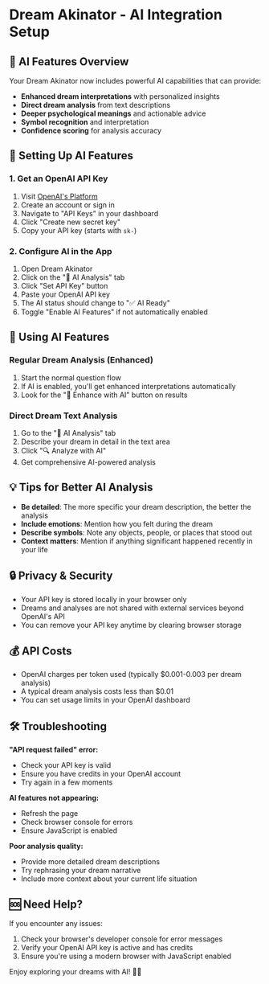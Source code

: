 # Dream Akinator - AI Integration Setup

## 🤖 AI Features Overview

Your Dream Akinator now includes powerful AI capabilities that can provide:

- **Enhanced dream interpretations** with personalized insights
- **Direct dream analysis** from text descriptions
- **Deeper psychological meanings** and actionable advice
- **Symbol recognition** and interpretation
- **Confidence scoring** for analysis accuracy

## 🔑 Setting Up AI Features

### 1. Get an OpenAI API Key

1. Visit [OpenAI's Platform](https://platform.openai.com/api-keys)
2. Create an account or sign in
3. Navigate to "API Keys" in your dashboard
4. Click "Create new secret key"
5. Copy your API key (starts with `sk-`)

### 2. Configure AI in the App

1. Open Dream Akinator
2. Click on the "🤖 AI Analysis" tab
3. Click "Set API Key" button
4. Paste your OpenAI API key
5. The AI status should change to "✅ AI Ready"
6. Toggle "Enable AI Features" if not automatically enabled

## 🌟 Using AI Features

### Regular Dream Analysis (Enhanced)
1. Start the normal question flow
2. If AI is enabled, you'll get enhanced interpretations automatically
3. Look for the "🌟 Enhance with AI" button on results

### Direct Dream Text Analysis
1. Go to the "🤖 AI Analysis" tab
2. Describe your dream in detail in the text area
3. Click "🔍 Analyze with AI"
4. Get comprehensive AI-powered analysis

## 💡 Tips for Better AI Analysis

- **Be detailed**: The more specific your dream description, the better the analysis
- **Include emotions**: Mention how you felt during the dream
- **Describe symbols**: Note any objects, people, or places that stood out
- **Context matters**: Mention if anything significant happened recently in your life

## 🔒 Privacy & Security

- Your API key is stored locally in your browser only
- Dreams and analyses are not shared with external services beyond OpenAI's API
- You can remove your API key anytime by clearing browser storage

## 💰 API Costs

- OpenAI charges per token used (typically $0.001-0.003 per dream analysis)
- A typical dream analysis costs less than $0.01
- You can set usage limits in your OpenAI dashboard

## 🛠️ Troubleshooting

**"API request failed" error:**
- Check your API key is valid
- Ensure you have credits in your OpenAI account
- Try again in a few moments

**AI features not appearing:**
- Refresh the page
- Check browser console for errors
- Ensure JavaScript is enabled

**Poor analysis quality:**
- Provide more detailed dream descriptions
- Try rephrasing your dream narrative
- Include more context about your current life situation

## 🆘 Need Help?

If you encounter any issues:
1. Check your browser's developer console for error messages
2. Verify your OpenAI API key is active and has credits
3. Ensure you're using a modern browser with JavaScript enabled

Enjoy exploring your dreams with AI! 🌙✨
